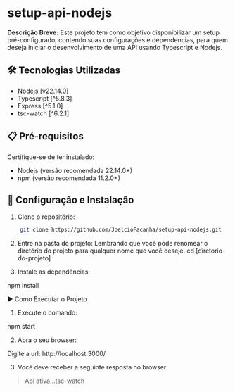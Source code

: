 # setup-api-nodejs

**Descrição Breve:**
Este projeto tem como objetivo disponibilizar um setup pré-configurado, contendo suas configurações e dependencias, para quem deseja iniciar o desenvolvimento de uma API usando Typescript e Nodejs.

## 🛠 Tecnologias Utilizadas

- Nodejs [v22.14.0]
- Typescript [^5.8.3]
- Express [^5.1.0]
- tsc-watch [^6.2.1]

## 📋 Pré-requisitos

Certifique-se de ter instalado:

- Nodejs (versão recomendada 22.14.0+)
- npm (versão recomendada 11.2.0+)

## 🚀 Configuração e Instalação

1. Clone o repositório:

```bash
    git clone https://github.com/JoelcioFacanha/setup-api-nodejs.git
```

2. Entre na pasta do projeto:
   Lembrando que você pode renomear o diretório do projeto para qualquer nome que você deseje.
   cd [diretorio-do-projeto]

3. Instale as dependências:

npm install

▶️ Como Executar o Projeto

1. Execute o comando:

npm start

2. Abra o seu browser:

Digite a url: http://localhost:3000/

3. Você deve receber a seguinte resposta no browser:

> Api ativa...tsc-watch
